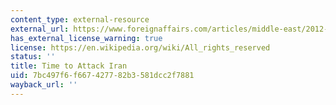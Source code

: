```yaml
---
content_type: external-resource
external_url: https://www.foreignaffairs.com/articles/middle-east/2012-01-01/time-attack-iran
has_external_license_warning: true
license: https://en.wikipedia.org/wiki/All_rights_reserved
status: ''
title: Time to Attack Iran
uid: 7bc497f6-f667-4277-82b3-581dcc2f7881
wayback_url: ''
---
```

